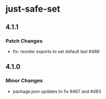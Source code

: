 # just-safe-set

## 4.1.1

### Patch Changes

- fix: reorder exports to set default last #488

## 4.1.0

### Minor Changes

- package.json updates to fix #467 and #483
